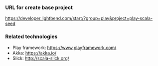 ### URL for create base project
https://developer.lightbend.com/start/?group=play&project=play-scala-seed

### Related technologies
- Play framework: https://www.playframework.com/
- Akka: https://akka.io/
- Slick: http://scala-slick.org/
